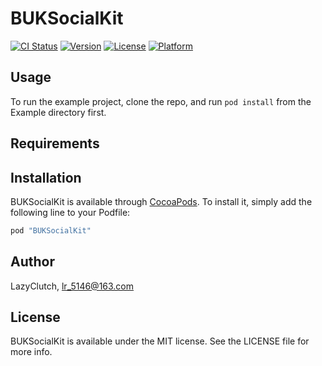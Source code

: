 # BUKSocialKit

[![CI Status](http://img.shields.io/travis/LazyClutch/BUKSocialKit.svg?style=flat)](https://travis-ci.org/LazyClutch/BUKSocialKit)
[![Version](https://img.shields.io/cocoapods/v/BUKSocialKit.svg?style=flat)](http://cocoapods.org/pods/BUKSocialKit)
[![License](https://img.shields.io/cocoapods/l/BUKSocialKit.svg?style=flat)](http://cocoapods.org/pods/BUKSocialKit)
[![Platform](https://img.shields.io/cocoapods/p/BUKSocialKit.svg?style=flat)](http://cocoapods.org/pods/BUKSocialKit)

## Usage

To run the example project, clone the repo, and run `pod install` from the Example directory first.

## Requirements

## Installation

BUKSocialKit is available through [CocoaPods](http://cocoapods.org). To install
it, simply add the following line to your Podfile:

```ruby
pod "BUKSocialKit"
```

## Author

LazyClutch, lr_5146@163.com

## License

BUKSocialKit is available under the MIT license. See the LICENSE file for more info.

